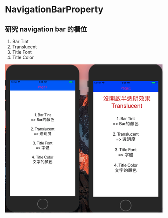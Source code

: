 # NavigationBarProperty
## 研究 navigation bar 的欄位
1. Bar Tint
2. Translucent
3. Title Font
4. Title Color

![](https://github.com/n913239/NavigationBarProperty/blob/master/NavigationBarProperty/Pic05.png)
